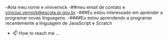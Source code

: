 -#ola meu nome e vinivernick
-##meu email de contato e vinicius.vernick@escola.pr.gov.br
-###Eu estou interessado em aprender a programar novas linguagens.
-####Eu estou aprendendo a programar recentemente a linguagem de JavaScript e Scratch
- 📫 How to reach me ...

<!---
vinivernick/vinivernick is a ✨ special ✨ repository because its `README.md` (this file) appears on your GitHub profile.
You can click the Preview link to take a look at your changes.
--->
